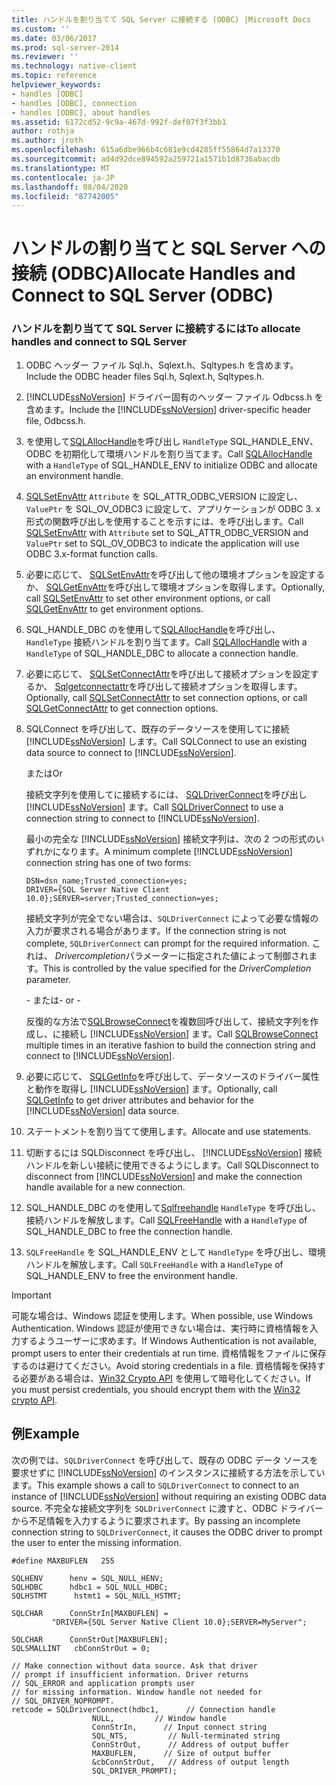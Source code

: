 ```yaml
---
title: ハンドルを割り当てて SQL Server に接続する (ODBC) |Microsoft Docs
ms.custom: ''
ms.date: 03/06/2017
ms.prod: sql-server-2014
ms.reviewer: ''
ms.technology: native-client
ms.topic: reference
helpviewer_keywords:
- handles [ODBC]
- handles [ODBC], connection
- handles [ODBC], about handles
ms.assetid: 6172cd52-9c9a-467d-992f-def07f3f3bb1
author: rothja
ms.author: jroth
ms.openlocfilehash: 615a6dbe966b4c681e9cd4285ff55864d7a13370
ms.sourcegitcommit: ad4d92dce894592a259721a1571b1d8736abacdb
ms.translationtype: MT
ms.contentlocale: ja-JP
ms.lasthandoff: 08/04/2020
ms.locfileid: "87742005"
---
```

# <a name="allocate-handles-and-connect-to-sql-server-odbc"></a><span data-ttu-id="884ee-102">ハンドルの割り当てと SQL Server への接続 (ODBC)</span><span class="sxs-lookup"><span data-stu-id="884ee-102">Allocate Handles and Connect to SQL Server (ODBC)</span></span>
    
### <a name="to-allocate-handles-and-connect-to-sql-server"></a><span data-ttu-id="884ee-103">ハンドルを割り当てて SQL Server に接続するには</span><span class="sxs-lookup"><span data-stu-id="884ee-103">To allocate handles and connect to SQL Server</span></span>  
  
1.  <span data-ttu-id="884ee-104">ODBC ヘッダー ファイル Sql.h、Sqlext.h、Sqltypes.h を含めます。</span><span class="sxs-lookup"><span data-stu-id="884ee-104">Include the ODBC header files Sql.h, Sqlext.h, Sqltypes.h.</span></span>  
  
2.  <span data-ttu-id="884ee-105">[!INCLUDE[ssNoVersion](../../includes/ssnoversion-md.md)] ドライバー固有のヘッダー ファイル Odbcss.h を含めます。</span><span class="sxs-lookup"><span data-stu-id="884ee-105">Include the [!INCLUDE[ssNoVersion](../../includes/ssnoversion-md.md)] driver-specific header file, Odbcss.h.</span></span>  
  
3.  <span data-ttu-id="884ee-106">を使用して[SQLAllocHandle](https://go.microsoft.com/fwlink/?LinkId=58396)を呼び出し `HandleType` SQL_HANDLE_ENV、ODBC を初期化して環境ハンドルを割り当てます。</span><span class="sxs-lookup"><span data-stu-id="884ee-106">Call [SQLAllocHandle](https://go.microsoft.com/fwlink/?LinkId=58396) with a `HandleType` of SQL_HANDLE_ENV to initialize ODBC and allocate an environment handle.</span></span>  
  
4.  <span data-ttu-id="884ee-107">[SQLSetEnvAttr](../native-client-odbc-api/sqlsetenvattr.md) `Attribute` を SQL_ATTR_ODBC_VERSION に設定し、 `ValuePtr` を SQL_OV_ODBC3 に設定して、アプリケーションが ODBC 3. x 形式の関数呼び出しを使用することを示すには、を呼び出します。</span><span class="sxs-lookup"><span data-stu-id="884ee-107">Call [SQLSetEnvAttr](../native-client-odbc-api/sqlsetenvattr.md) with `Attribute` set to SQL_ATTR_ODBC_VERSION and `ValuePtr` set to SQL_OV_ODBC3 to indicate the application will use ODBC 3.x-format function calls.</span></span>  
  
5.  <span data-ttu-id="884ee-108">必要に応じて、 [SQLSetEnvAttr](../native-client-odbc-api/sqlsetenvattr.md)を呼び出して他の環境オプションを設定するか、 [SQLGetEnvAttr](https://go.microsoft.com/fwlink/?LinkId=58403)を呼び出して環境オプションを取得します。</span><span class="sxs-lookup"><span data-stu-id="884ee-108">Optionally, call [SQLSetEnvAttr](../native-client-odbc-api/sqlsetenvattr.md) to set other environment options, or call [SQLGetEnvAttr](https://go.microsoft.com/fwlink/?LinkId=58403) to get environment options.</span></span>  
  
6.  <span data-ttu-id="884ee-109">SQL_HANDLE_DBC のを使用して[SQLAllocHandle](https://go.microsoft.com/fwlink/?LinkId=58396)を呼び出し、 `HandleType` 接続ハンドルを割り当てます。</span><span class="sxs-lookup"><span data-stu-id="884ee-109">Call [SQLAllocHandle](https://go.microsoft.com/fwlink/?LinkId=58396) with a `HandleType` of SQL_HANDLE_DBC to allocate a connection handle.</span></span>  
  
7.  <span data-ttu-id="884ee-110">必要に応じて、 [SQLSetConnectAttr](../native-client-odbc-api/sqlsetconnectattr.md)を呼び出して接続オプションを設定するか、 [Sqlgetconnectattr](../native-client-odbc-api/sqlgetconnectattr.md)を呼び出して接続オプションを取得します。</span><span class="sxs-lookup"><span data-stu-id="884ee-110">Optionally, call [SQLSetConnectAttr](../native-client-odbc-api/sqlsetconnectattr.md) to set connection options, or call [SQLGetConnectAttr](../native-client-odbc-api/sqlgetconnectattr.md) to get connection options.</span></span>  
  
8.  <span data-ttu-id="884ee-111">SQLConnect を呼び出して、既存のデータソースを使用してに接続 [!INCLUDE[ssNoVersion](../../includes/ssnoversion-md.md)] します。</span><span class="sxs-lookup"><span data-stu-id="884ee-111">Call SQLConnect to use an existing data source to connect to [!INCLUDE[ssNoVersion](../../includes/ssnoversion-md.md)].</span></span>  
  
     <span data-ttu-id="884ee-112">または</span><span class="sxs-lookup"><span data-stu-id="884ee-112">Or</span></span>  
  
     <span data-ttu-id="884ee-113">接続文字列を使用してに接続するには、 [SQLDriverConnect](../native-client-odbc-api/sqldriverconnect.md)を呼び出し [!INCLUDE[ssNoVersion](../../includes/ssnoversion-md.md)] ます。</span><span class="sxs-lookup"><span data-stu-id="884ee-113">Call [SQLDriverConnect](../native-client-odbc-api/sqldriverconnect.md) to use a connection string to connect to [!INCLUDE[ssNoVersion](../../includes/ssnoversion-md.md)].</span></span>  
  
     <span data-ttu-id="884ee-114">最小の完全な [!INCLUDE[ssNoVersion](../../includes/ssnoversion-md.md)] 接続文字列は、次の 2 つの形式のいずれかになります。</span><span class="sxs-lookup"><span data-stu-id="884ee-114">A minimum complete [!INCLUDE[ssNoVersion](../../includes/ssnoversion-md.md)] connection string has one of two forms:</span></span>  
  
    ```  
    DSN=dsn_name;Trusted_connection=yes;  
    DRIVER={SQL Server Native Client 10.0};SERVER=server;Trusted_connection=yes;  
    ```  
  
     <span data-ttu-id="884ee-115">接続文字列が完全でない場合は、`SQLDriverConnect` によって必要な情報の入力が要求される場合があります。</span><span class="sxs-lookup"><span data-stu-id="884ee-115">If the connection string is not complete, `SQLDriverConnect` can prompt for the required information.</span></span> <span data-ttu-id="884ee-116">これは、 *Drivercompletion*パラメーターに指定された値によって制御されます。</span><span class="sxs-lookup"><span data-stu-id="884ee-116">This is controlled by the value specified for the *DriverCompletion* parameter.</span></span>  
  
     <span data-ttu-id="884ee-117">\- または</span><span class="sxs-lookup"><span data-stu-id="884ee-117">\- or -</span></span>  
  
     <span data-ttu-id="884ee-118">反復的な方法で[SQLBrowseConnect](../native-client-odbc-api/sqlbrowseconnect.md)を複数回呼び出して、接続文字列を作成し、に接続し [!INCLUDE[ssNoVersion](../../includes/ssnoversion-md.md)] ます。</span><span class="sxs-lookup"><span data-stu-id="884ee-118">Call [SQLBrowseConnect](../native-client-odbc-api/sqlbrowseconnect.md) multiple times in an iterative fashion to build the connection string and connect to [!INCLUDE[ssNoVersion](../../includes/ssnoversion-md.md)].</span></span>  
  
9. <span data-ttu-id="884ee-119">必要に応じて、 [SQLGetInfo](../native-client-odbc-api/sqlgetinfo.md)を呼び出して、データソースのドライバー属性と動作を取得し [!INCLUDE[ssNoVersion](../../includes/ssnoversion-md.md)] ます。</span><span class="sxs-lookup"><span data-stu-id="884ee-119">Optionally, call [SQLGetInfo](../native-client-odbc-api/sqlgetinfo.md) to get driver attributes and behavior for the [!INCLUDE[ssNoVersion](../../includes/ssnoversion-md.md)] data source.</span></span>  
  
10. <span data-ttu-id="884ee-120">ステートメントを割り当てて使用します。</span><span class="sxs-lookup"><span data-stu-id="884ee-120">Allocate and use statements.</span></span>  
  
11. <span data-ttu-id="884ee-121">切断するには SQLDisconnect を呼び出し、 [!INCLUDE[ssNoVersion](../../includes/ssnoversion-md.md)] 接続ハンドルを新しい接続に使用できるようにします。</span><span class="sxs-lookup"><span data-stu-id="884ee-121">Call SQLDisconnect to disconnect from [!INCLUDE[ssNoVersion](../../includes/ssnoversion-md.md)] and make the connection handle available for a new connection.</span></span>  
  
12. <span data-ttu-id="884ee-122">SQL_HANDLE_DBC のを使用して[Sqlfreehandle](../native-client-odbc-api/sqlfreehandle.md) `HandleType` を呼び出し、接続ハンドルを解放します。</span><span class="sxs-lookup"><span data-stu-id="884ee-122">Call [SQLFreeHandle](../native-client-odbc-api/sqlfreehandle.md) with a `HandleType` of SQL_HANDLE_DBC to free the connection handle.</span></span>  
  
13. <span data-ttu-id="884ee-123">`SQLFreeHandle` を SQL_HANDLE_ENV として `HandleType` を呼び出し、環境ハンドルを解放します。</span><span class="sxs-lookup"><span data-stu-id="884ee-123">Call `SQLFreeHandle` with a `HandleType` of SQL_HANDLE_ENV to free the environment handle.</span></span>  
  
> [!IMPORTANT]  
>  <span data-ttu-id="884ee-124">可能な場合は、Windows 認証を使用します。</span><span class="sxs-lookup"><span data-stu-id="884ee-124">When possible, use Windows Authentication.</span></span> <span data-ttu-id="884ee-125">Windows 認証が使用できない場合は、実行時に資格情報を入力するようユーザーに求めます。</span><span class="sxs-lookup"><span data-stu-id="884ee-125">If Windows Authentication is not available, prompt users to enter their credentials at run time.</span></span> <span data-ttu-id="884ee-126">資格情報をファイルに保存するのは避けてください。</span><span class="sxs-lookup"><span data-stu-id="884ee-126">Avoid storing credentials in a file.</span></span> <span data-ttu-id="884ee-127">資格情報を保持する必要がある場合は、[Win32 Crypto API](https://go.microsoft.com/fwlink/?LinkId=64532) を使用して暗号化してください。</span><span class="sxs-lookup"><span data-stu-id="884ee-127">If you must persist credentials, you should encrypt them with the [Win32 crypto API](https://go.microsoft.com/fwlink/?LinkId=64532).</span></span>  
  
## <a name="example"></a><span data-ttu-id="884ee-128">例</span><span class="sxs-lookup"><span data-stu-id="884ee-128">Example</span></span>  
 <span data-ttu-id="884ee-129">次の例では、`SQLDriverConnect` を呼び出して、既存の ODBC データ ソースを要求せずに [!INCLUDE[ssNoVersion](../../includes/ssnoversion-md.md)] のインスタンスに接続する方法を示しています。</span><span class="sxs-lookup"><span data-stu-id="884ee-129">This example shows a call to `SQLDriverConnect` to connect to an instance of [!INCLUDE[ssNoVersion](../../includes/ssnoversion-md.md)] without requiring an existing ODBC data source.</span></span> <span data-ttu-id="884ee-130">不完全な接続文字列を `SQLDriverConnect` に渡すと、ODBC ドライバーから不足情報を入力するように要求されます。</span><span class="sxs-lookup"><span data-stu-id="884ee-130">By passing an incomplete connection string to `SQLDriverConnect`, it causes the ODBC driver to prompt the user to enter the missing information.</span></span>  
  
```  
#define MAXBUFLEN   255  
  
SQLHENV      henv = SQL_NULL_HENV;  
SQLHDBC      hdbc1 = SQL_NULL_HDBC;  
SQLHSTMT      hstmt1 = SQL_NULL_HSTMT;  
  
SQLCHAR      ConnStrIn[MAXBUFLEN] =  
         "DRIVER={SQL Server Native Client 10.0};SERVER=MyServer";  
  
SQLCHAR      ConnStrOut[MAXBUFLEN];  
SQLSMALLINT   cbConnStrOut = 0;  
  
// Make connection without data source. Ask that driver   
// prompt if insufficient information. Driver returns  
// SQL_ERROR and application prompts user  
// for missing information. Window handle not needed for  
// SQL_DRIVER_NOPROMPT.  
retcode = SQLDriverConnect(hdbc1,      // Connection handle  
                  NULL,         // Window handle  
                  ConnStrIn,      // Input connect string  
                  SQL_NTS,         // Null-terminated string  
                  ConnStrOut,      // Address of output buffer  
                  MAXBUFLEN,      // Size of output buffer  
                  &cbConnStrOut,   // Address of output length  
                  SQL_DRIVER_PROMPT);  
```  
  
  
